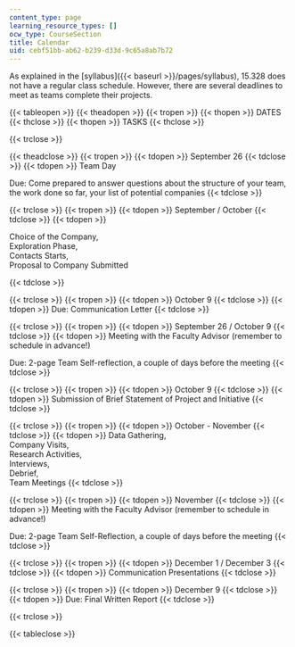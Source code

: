 ```yaml
---
content_type: page
learning_resource_types: []
ocw_type: CourseSection
title: Calendar
uid: cebf51bb-ab62-b239-d33d-9c65a8ab7b72
---
```


As explained in the [syllabus]({{< baseurl >}}/pages/syllabus), 15.328 does not have a regular class schedule. However, there are several deadlines to meet as teams complete their projects.

{{< tableopen >}}
{{< theadopen >}}
{{< tropen >}}
{{< thopen >}}
DATES
{{< thclose >}}
{{< thopen >}}
TASKS
{{< thclose >}}

{{< trclose >}}

{{< theadclose >}}
{{< tropen >}}
{{< tdopen >}}
September 26
{{< tdclose >}}
{{< tdopen >}}
Team Day  
  
Due: Come prepared to answer questions about the structure of your team, the work done so far, your list of potential companies
{{< tdclose >}}

{{< trclose >}}
{{< tropen >}}
{{< tdopen >}}
September / October
{{< tdclose >}}
{{< tdopen >}}


Choice of the Company,  
Exploration Phase,  
Contacts Starts,  
Proposal to Company Submitted


{{< tdclose >}}

{{< trclose >}}
{{< tropen >}}
{{< tdopen >}}
October 9
{{< tdclose >}}
{{< tdopen >}}
Due: Communication Letter
{{< tdclose >}}

{{< trclose >}}
{{< tropen >}}
{{< tdopen >}}
September 26 / October 9
{{< tdclose >}}
{{< tdopen >}}
Meeting with the Faculty Advisor (remember to schedule in advance!)  
  
Due: 2-page Team Self-reflection, a couple of days before the meeting
{{< tdclose >}}

{{< trclose >}}
{{< tropen >}}
{{< tdopen >}}
October 9
{{< tdclose >}}
{{< tdopen >}}
Submission of Brief Statement of Project and Initiative
{{< tdclose >}}

{{< trclose >}}
{{< tropen >}}
{{< tdopen >}}
October - November
{{< tdclose >}}
{{< tdopen >}}
Data Gathering,  
Company Visits,  
Research Activities,  
Interviews,  
Debrief,  
Team Meetings
{{< tdclose >}}

{{< trclose >}}
{{< tropen >}}
{{< tdopen >}}
November
{{< tdclose >}}
{{< tdopen >}}
Meeting with the Faculty Advisor (remember to schedule in advance!)  
  
Due: 2-page Team Self-Reflection, a couple of days before the meeting
{{< tdclose >}}

{{< trclose >}}
{{< tropen >}}
{{< tdopen >}}
December 1 / December 3
{{< tdclose >}}
{{< tdopen >}}
Communication Presentations
{{< tdclose >}}

{{< trclose >}}
{{< tropen >}}
{{< tdopen >}}
December 9
{{< tdclose >}}
{{< tdopen >}}
Due: Final Written Report
{{< tdclose >}}

{{< trclose >}}

{{< tableclose >}}